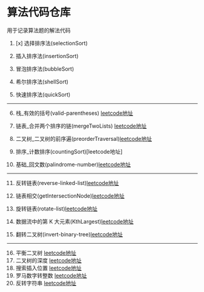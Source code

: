 # 算法代码仓库

  用于记录算法题的解法代码

1. [x] 选择排序法(selectionSort)

2. 插入排序法(insertionSort)

3. 冒泡排序法(bubbleSort)
 
4. 希尔排序法(shellSort)
 
5. 快速排序法(quickSort)

<hr>

6. 栈_有效的括号(valid-parentheses) [leetcode地址](https://leetcode-cn.com/problems/valid-parentheses/)

7. 链表_合并两个排序的链(mergeTwoLists) [leetcode地址](https://leetcode-cn.com/problems/he-bing-liang-ge-pai-xu-de-lian-biao-lcof/)

8. 二叉树_二叉树的前序遍(preorderTraversal)[leetcode地址](https://leetcode-cn.com/problems/binary-tree-preorder-traversal/)

9. 排序_计数排序(countingSort)[leetcode地址]

10. 基础_回文数(palindrome-number)[leetcode地址](https://leetcode-cn.com/problems/palindrome-number/)

<hr>

11. 反转链表(reverse-linked-list)[leetcode地址](https://leetcode-cn.com/problems/UHnkqh/)

12. 链表相交(getIntersectionNode)[leetcode地址](https://leetcode-cn.com/problems/intersection-of-two-linked-lists-lcci/)

13. 旋转链表(rotate-list)[leetcode地址](https://leetcode-cn.com/problems/rotate-list/)

14. 数据流中的第 K 大元素(KthLargest)[leetcode地址](https://leetcode-cn.com/problems/invert-binary-tree/)

15. 翻转二叉树(invert-binary-tree)[leetcode地址](https://leetcode-cn.com/problems/invert-binary-tree/)

<hr>

16. 平衡二叉树 [leetcode地址](https://leetcode-cn.com/problems/balanced-binary-tree)
17. 二叉树的深度 [leetcode地址](https://leetcode-cn.com/problems/er-cha-shu-de-shen-du-lcof)
18. 搜索插入位置 [leetcode地址](https://leetcode-cn.com/problems/search-insert-position/)
19. 罗马数字转整数 [leetcode地址](https://leetcode-cn.com/problems/roman-to-integer)
20. 反转字符串 [leetcode地址](https://leetcode-cn.com/problems/reverse-string/)




